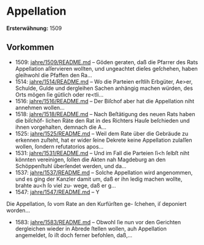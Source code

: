 # Appellation

**Ersterwähnung:** 1509

## Vorkommen
- 1509: [jahre/1509/README.md](../jahre/1509/README.md) – Göden geraten, daß die Pfarrer des Rats Appellation
aſſervieren wollten, und ungeachtet dieſes geſchehen, haben
gleihwohl die Pfaffen den Ra...
- 1514: [jahre/1514/README.md](../jahre/1514/README.md) – Wo
die Parteien erſtlih Erbgüter, Ae>er, Schulde, Gulde und
dergleihen Sachen anhängig machen würden, des Orts
mögen ſie gütlich oder re<tli...
- 1516: [jahre/1516/README.md](../jahre/1516/README.md) – Der Biſchof aber hat die Appellation niht annehmen
wollen...
- 1518: [jahre/1518/README.md](../jahre/1518/README.md) – Nach Beſtätigung des neuen Rats haben die biſchöf-
lichen Räte den Rat in des Richters Hauſe beſchieden und
ihnen vorgehalten, demnach die A...
- 1525: [jahre/1525/README.md](../jahre/1525/README.md) – Weil dem Rate über die Gebräude zu erkennen zuſteht,
hat er wider ſeine Dekrete keine Appellation zulaſſen
wollen, ſondern refutatorios apos...
- 1531: [jahre/1531/README.md](../jahre/1531/README.md) – Und im Fall die
Parteien ſi<h ſelbſt niht könnten vereinigen, ſollen die
Akten nah Magdeburg an den Schöppenſtuhl überſendet
werden, und da...
- 1537: [jahre/1537/README.md](../jahre/1537/README.md) – Solche Appellation
wird angenommen, und es ging der Kanzler damit um,
daß er ihn ledig machen wollte, brahte au<h ſo viel zu-
wege, daß er g...
- 1547: [jahre/1547/README.md](../jahre/1547/README.md) – Y

Die Appellation, ſo vom Rate an den Kurfürſten ge-
ſchehen, iſ deponiert worden...
- 1583: [jahre/1583/README.md](../jahre/1583/README.md) – Obwohl ſie nun vor den Gerichten dergleichen wieder in
Abrede ſtellen wollen, auh Appellation angemeldet, ſo iſt
doch ferner befohlen, daß,...
